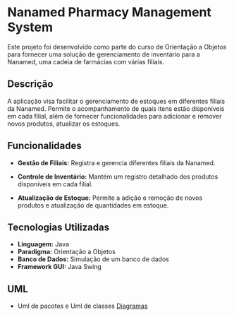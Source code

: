# Nanamed Pharmacy Management System

Este projeto foi desenvolvido como parte do curso de Orientação a Objetos para fornecer uma solução de gerenciamento de inventário para a Nanamed, uma cadeia de farmácias com várias filiais.

## Descrição

A aplicação visa facilitar o gerenciamento de estoques em diferentes filiais da Nanamed. 
Permite o acompanhamento de quais itens estão disponíveis em cada filial, além de fornecer funcionalidades para adicionar e remover novos produtos, 
atualizar os estoques.

## Funcionalidades

- **Gestão de Filiais:** Registra e gerencia diferentes filiais da Nanamed.
  
- **Controle de Inventário:** Mantém um registro detalhado dos produtos disponíveis em cada filial.

- **Atualização de Estoque:** Permite a adição e remoção de novos produtos e atualização de quantidades em estoque.

## Tecnologias Utilizadas

- **Linguagem:** Java
- **Paradigma:** Orientação a Objetos
- **Banco de Dados:** Simulação de um banco de dados
- **Framework GUI:** Java Swing

## UML

- Uml de pacotes e Uml de classes [Diagramas](https://github.com/yanzin00/POO-Project-in-Java/tree/main/Diagramas)
